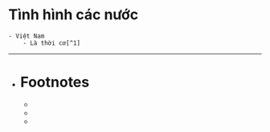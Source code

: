 # Tình hình các nước
	- Việt Nam
		- Là thời cơ[^1]
- ---
- # Footnotes
	- [^1]: {{renderer archive https://tuoitre.vn/thoi-co-cho-edtech-tai-viet-nam-2023013109023582.htm}}
	-
	-
